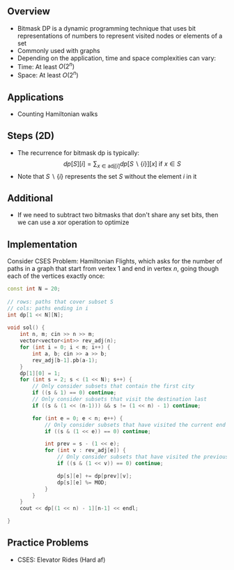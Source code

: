 ## Overview
- Bitmask DP is a dynamic programming technique that uses bit representations of numbers to represent visited nodes or elements of a set
- Commonly used with graphs
- Depending on the application, time and space complexities can vary:
- Time: At least $O(2^n)$
- Space: At least $O(2^n)$
## Applications
- Counting Hamiltonian walks
## Steps (2D)
 - The recurrence for bitmask dp is typically: $$dp[S][i] = \sum_{x\in \text{adj}[i]} dp[S \backslash \{i\}][x] \text{ if } x \in S$$
- Note that $S \backslash \{i\}$ represents the set $S$ without the element $i$ in it
## Additional
- If we need to subtract two bitmasks that don't share any set bits, then we can use a xor operation to optimize
## Implementation
Consider CSES Problem: Hamiltonian Flights, which asks for the number of paths in a graph that start from vertex $1$ and end in vertex $n$, going though each of the vertices exactly once:
```cpp
const int N = 20;
    
// rows: paths that cover subset S
// cols: paths ending in i
int dp[1 << N][N];
    
void sol() {
	int n, m; cin >> n >> m;
	vector<vector<int>> rev_adj(n);
	for (int i = 0; i < m; i++) {
		int a, b; cin >> a >> b;
		rev_adj[b-1].pb(a-1);
	}
	dp[1][0] = 1;
	for (int s = 2; s < (1 << N); s++) {
		// Only consider subsets that contain the first city
		if ((s & 1) == 0) continue;
		// Only consider subsets that visit the destination last
		if ((s & (1 << (n-1))) && s != (1 << n) - 1) continue;

		for (int e = 0; e < n; e++) {
			// Only consider subsets that have visited the current end
			if ((s & (1 << e)) == 0) continue; 

			int prev = s - (1 << e);
			for (int v : rev_adj[e]) {
				// Only consider subsets that have visited the previous end
				if ((s & (1 << v)) == 0) continue;

				dp[s][e] += dp[prev][v];
				dp[s][e] %= MOD;
			}
		}
	}
	cout << dp[(1 << n) - 1][n-1] << endl;

}
```

## Practice Problems
- CSES: Elevator Rides (Hard af)